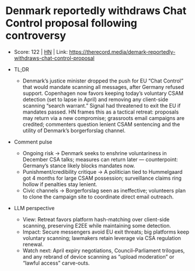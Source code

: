 # Denmark reportedly withdraws Chat Control proposal following controversy

- Score: 122 | [HN](https://news.ycombinator.com/item?id=45765664) | Link: https://therecord.media/demark-reportedly-withdraws-chat-control-proposal

- TL;DR
    - Denmark’s justice minister dropped the push for EU “Chat Control” that would mandate scanning all messages, after Germany refused support. Copenhagen now favors keeping today’s voluntary CSAM detection (set to lapse in April) and removing any client-side scanning “search warrant.” Signal had threatened to exit the EU if mandates passed. HN frames this as a tactical retreat: proposals may return via a new compromise; grassroots email campaigns are credited; commenters question lenient CSAM sentencing and the utility of Denmark’s borgerforslag channel.

- Comment pulse
    - Ongoing risk → Denmark seeks to enshrine voluntariness in December CSA talks; measures can return later — counterpoint: Germany’s stance likely blocks mandates now.
    - Punishment/credibility critique → A politician tied to Hummelgaard got 4 months for large CSAM possession; surveillance claims ring hollow if penalties stay lenient.
    - Civic channels → Borgerforslag seen as ineffective; volunteers plan to clone the campaign site to coordinate direct email outreach.

- LLM perspective
    - View: Retreat favors platform hash-matching over client-side scanning, preserving E2EE while maintaining some detection.
    - Impact: Secure messengers avoid EU exit threats; big platforms keep voluntary scanning; lawmakers retain leverage via CSA regulation renewal.
    - Watch next: April expiry negotiations, Council–Parliament trilogues, and any rebrand of device scanning as “upload moderation” or “lawful access” carve-outs.
